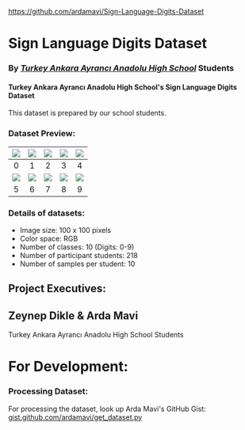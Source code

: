 https://github.com/ardamavi/Sign-Language-Digits-Dataset

# Sign Language Digits Dataset

### By **_[Turkey Ankara Ayrancı Anadolu High School](http://ayrancianadolu.meb.k12.tr)_** Students

#### Turkey Ankara Ayrancı Anadolu High School's Sign Language Digits Dataset

This dataset is prepared by our school students.

### Dataset Preview:

| <img src="Examples/example_0.JPG"> | <img src="Examples/example_1.JPG"> | <img src="Examples/example_2.JPG"> | <img src="Examples/example_3.JPG"> | <img src="Examples/example_4.JPG"> |
| :--------------------------------: | :--------------------------------: | :--------------------------------: | :--------------------------------: | :--------------------------------: |
|                 0                  |                 1                  |                 2                  |                 3                  |                 4                  |
| <img src="Examples/example_5.JPG"> | <img src="Examples/example_6.JPG"> | <img src="Examples/example_7.JPG"> | <img src="Examples/example_8.JPG"> | <img src="Examples/example_9.JPG"> |
|                 5                  |                 6                  |                 7                  |                 8                  |                 9                  |

### Details of datasets:

- Image size: 100 x 100 pixels
- Color space: RGB
- Number of classes: 10 (Digits: 0-9)
- Number of participant students: 218
- Number of samples per student: 10

## Project Executives:

## Zeynep Dikle & Arda Mavi

Turkey Ankara Ayrancı Anadolu High School Students

# For Development:

### Processing Dataset:

For processing the dataset, look up Arda Mavi's GitHub Gist: [gist.github.com/ardamavi/get_dataset.py](https://gist.github.com/ardamavi/a7d06ff8a315308771c70006cf494d69)

